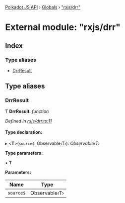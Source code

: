 [Polkadot JS API](../README.md) › [Globals](../globals.md) › ["rxjs/drr"](_rxjs_drr_.md)

# External module: "rxjs/drr"

## Index

### Type aliases

* [DrrResult](_rxjs_drr_.md#drrresult)

## Type aliases

###  DrrResult

Ƭ **DrrResult**: *function*

*Defined in [rxjs/drr.ts:11](https://github.com/polkadot-js/api/blob/3c47c3fdc3/packages/rpc-core/src/rxjs/drr.ts#L11)*

#### Type declaration:

▸ <**T**>(`source$`: Observable‹T›): *Observable‹T›*

**Type parameters:**

▪ **T**

**Parameters:**

Name | Type |
------ | ------ |
`source$` | Observable‹T› |

